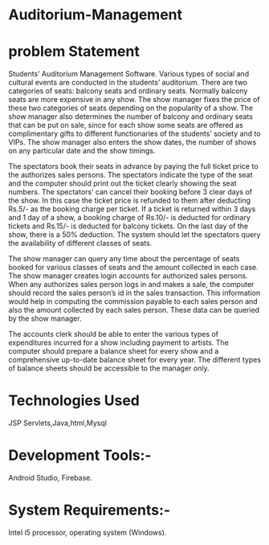 # Auditorium-Management

# problem Statement

Students’ Auditorium Management Software. Various types of social and cultural events are conducted in the students’ auditorium. There are two categories of seats: balcony seats and ordinary seats.
Normally balcony seats are more expensive in any show. The show manager fixes the price of these two
categories of seats depending on the popularity of a show. The show manager also determines the number
of balcony and ordinary seats that can be put on sale, since for each show some seats are offered as complimentary gifts to different functionaries of the students’ society and to VIPs. The show manager also enters
the show dates, the number of shows on any particular date and the show timings.


The spectators book their seats in advance by paying the full ticket price to the authorizes sales persons.
The spectators indicate the type of the seat and the computer should print out the ticket clearly showing
the seat numbers. The spectators’ can cancel their booking before 3 clear days of the show. In this case
the ticket price is refunded to them after deducting Rs.5/- as the booking charge per ticket. If a ticket is
returned within 3 days and 1 day of a show, a booking charge of Rs.10/- is deducted for ordinary tickets
and Rs.15/- is deducted for balcony tickets. On the last day of the show, there is a 50% deduction. The
system should let the spectators query the availability of different classes of seats.


The show manager can query any time about the percentage of seats booked for various classes of seats and
the amount collected in each case. The show manager creates login accounts for authorized sales persons.
When any authorizes sales person logs in and makes a sale, the computer should record the sales person’s
id in the sales transaction. This information would help in computing the commission payable to each sales
person and also the amount collected by each sales person. These data can be queried by the show manager.



The accounts clerk should be able to enter the various types of expenditures incurred for a show including
payment to artists. The computer should prepare a balance sheet for every show and a comprehensive
up-to-date balance sheet for every year. The different types of balance sheets should be accessible to the
manager only.
 
 
# Technologies Used

  JSP Servlets,Java,html,Mysql
 

  
# Development Tools:-

Android Studio, Firebase.


# System Requirements:-

Intel i5 processor,
operating system (Windows).


  
  
